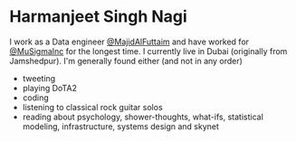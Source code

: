 # Harmanjeet Singh Nagi

I work as a Data engineer [@MajidAlFuttaim](https://twitter.com/MajidAlFuttaim) 
and have worked for [@MuSigmaInc](https://twitter.com/MuSigmaInc) for the 
longest time. I currently live in Dubai (originally from Jamshedpur). I'm 
generally found either (and not in any order)
- tweeting
- playing DoTA2
- coding
- listening to classical rock guitar solos
- reading about psychology, shower-thoughts, what-ifs, statistical modeling, 
infrastructure, systems design and skynet
